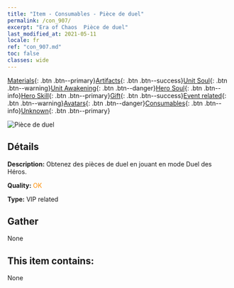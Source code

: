 ```yaml
---
title: "Item - Consumables - Pièce de duel"
permalink: /con_907/
excerpt: "Era of Chaos  Pièce de duel"
last_modified_at: 2021-05-11
locale: fr
ref: "con_907.md"
toc: false
classes: wide
---
```

 [Materials](/ItemsFR/){: .btn .btn--primary}[Artifacts](/ItemsFR/Artifacts/){: .btn .btn--success}[Unit Soul](/ItemsFR/UnitSoul/){: .btn .btn--warning}[Unit Awakening](/ItemsFR/UnitAwakening/){: .btn .btn--danger}[Hero Soul](/ItemsFR/HeroSoul/){: .btn .btn--info}[Hero Skill](/ItemsFR/HeroSkill/){: .btn .btn--primary}[Gift](/ItemsFR/Gift/){: .btn .btn--success}[Event related](/ItemsFR/Events/){: .btn .btn--warning}[Avatars](/ItemsFR/Avatars/){: .btn .btn--danger}[Consumables](/ItemsFR/Consumables/){: .btn .btn--info}[Unknown](/ItemsFR/Unknown/){: .btn .btn--primary}

 ![Pièce de duel](/images/t/i_117.png)

## Détails
 **Description:** Obtenez des pièces de duel en jouant en mode Duel des Héros.

 **Quality:** <span style="color: #FF8C00">OK</span>

 **Type:** VIP related

## Gather

  None

## This item contains:

  None

